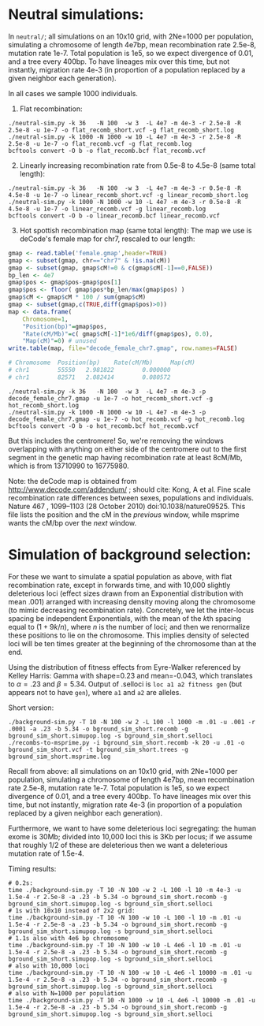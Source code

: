 # Neutral simulations:

In `neutral/`; all simulations on an 10x10 grid, with 2Ne=1000 per population,
simulating a chromosome of length 4e7bp, mean recombination rate 2.5e-8, mutation rate 1e-7. 
Total population is 1e5, so we expect divergence of 0.01, and a tree every 400bp.
To have lineages mix over this time, but not instantly,
migration rate 4e-3 (in proportion of a population replaced by a given neighbor each generation).

In all cases we sample 1000 individuals.

1. Flat recombination:
```
./neutral-sim.py -k 36   -N 100  -w 3  -L 4e7 -m 4e-3 -r 2.5e-8 -R 2.5e-8 -u 1e-7 -o flat_recomb_short.vcf -g flat_recomb_short.log
./neutral-sim.py -k 1000 -N 1000 -w 10 -L 4e7 -m 4e-3 -r 2.5e-8 -R 2.5e-8 -u 1e-7 -o flat_recomb.vcf -g flat_recomb.log
bcftools convert -O b -o flat_recomb.bcf flat_recomb.vcf
```

2. Linearly increasing recombination rate from 0.5e-8 to 4.5e-8 (same total length):
```
./neutral-sim.py -k 36   -N 100  -w 3  -L 4e7 -m 4e-3 -r 0.5e-8 -R 4.5e-8 -u 1e-7 -o linear_recomb_short.vcf -g linear_recomb_short.log
./neutral-sim.py -k 1000 -N 1000 -w 10 -L 4e7 -m 4e-3 -r 0.5e-8 -R 4.5e-8 -u 1e-7 -o linear_recomb.vcf -g linear_recomb.log
bcftools convert -O b -o linear_recomb.bcf linear_recomb.vcf
```

3. Hot spottish recombination map (same total length):
The map we use is deCode's female map for chr7, rescaled to our length:
```r
gmap <- read.table('female.gmap',header=TRUE)
gmap <- subset(gmap, chr=="chr7" & !is.na(cM))
gmap <- subset(gmap, gmap$cM!=0 & c(gmap$cM[-1]==0,FALSE))
bp_len <- 4e7
gmap$pos <- gmap$pos-gmap$pos[1]
gmap$pos <- floor( gmap$pos*bp_len/max(gmap$pos) )
gmap$cM <- gmap$cM * 100 / sum(gmap$cM)
gmap <- subset(gmap,c(TRUE,diff(gmap$pos)>0))
map <- data.frame(
    Chromosome=1,
    "Position(bp)"=gmap$pos,
    "Rate(cM/Mb)"=c( gmap$cM[-1]*1e6/diff(gmap$pos), 0.0),
    "Map(cM)"=0) # unused
write.table(map, file="decode_female_chr7.gmap", row.names=FALSE)

# Chromosome  Position(bp)    Rate(cM/Mb)     Map(cM)
# chr1        55550   2.981822        0.000000
# chr1        82571   2.082414        0.080572
```
```
./neutral-sim.py -k 36   -N 100  -w 3  -L 4e7 -m 4e-3 -p decode_female_chr7.gmap -u 1e-7 -o hot_recomb_short.vcf -g hot_recomb_short.log
./neutral-sim.py -k 1000 -N 1000 -w 10 -L 4e7 -m 4e-3 -p decode_female_chr7.gmap -u 1e-7 -o hot_recomb.vcf -g hot_recomb.log
bcftools convert -O b -o hot_recomb.bcf hot_recomb.vcf
```
But this includes the centromere!  So, we're removing the windows overlapping with
anything on either side of the centromere out to the first segment in the genetic map having recombination rate at least 8cM/Mb,
which is from 13710990 to 16775980.

Note: the deCode map is obtained from http://www.decode.com/addendum/ ; should cite:
    Kong, A et al.  Fine scale recombination rate differences between sexes, populations and individuals. Nature  467 , 1099–1103 (28 October 2010) doi:10.1038/nature09525.
This file lists the position and the cM in the *previous* window, 
while msprime wants the cM/bp over the *next* window.


# Simulation of background selection:

For these we want to simulate a spatial population as above,
with flat recombination rate,
except in forwards time, 
and with 10,000 slightly deleterious loci 
(effect sizes drawn from an Exponential distribution with mean .001)
arranged with increasing density moving along the chromosome
(to mimic decreasing recombination rate).
Concretely, we let the inter-locus spacing be independent Exponentials, with the mean of the $k$th spacing
equal to $(1+9k/n)$, where $n$ is the number of loci;
and then we renormalize these positions to lie on the chromosome.
This implies density of selected loci will be ten times greater at the beginning of the chromosome than at the end.

Using the distribution of fitness effects from Eyre-Walker referenced by Kelley Harris: Gamma with shape=0.23 and mean=-0.043,
which translates to $\alpha=.23$ and $\beta=5.34$.
Output of .selloci is `loc a1 a2 fitness gen` (but appears not to have `gen`),
where `a1` and `a2` are alleles.

Short version:
```
./background-sim.py -T 10 -N 100 -w 2 -L 100 -l 1000 -m .01 -u .001 -r .0001 -a .23 -b 5.34 -o bground_sim_short.recomb -g bground_sim_short.simupop.log -s bground_sim_short.selloci
./recombs-to-msprime.py -i bground_sim_short.recomb -k 20 -u .01 -o bground_sim_short.vcf -t bground_sim_short.trees -g bground_sim_short.msprime.log
```

Recall from above:
all simulations on an 10x10 grid, with 2Ne=1000 per population,
simulating a chromosome of length 4e7bp, mean recombination rate 2.5e-8, mutation rate 1e-7. 
Total population is 1e5, so we expect divergence of 0.01, and a tree every 400bp.
To have lineages mix over this time, but not instantly,
migration rate 4e-3 (in proportion of a population replaced by a given neighbor each generation).

Furthermore, we want to have some deleterious loci segregating:
the human exome is 30Mb; divided into 10,000 loci this is 3Kb per locus;
if we assume that roughly 1/2 of these are deleterious
then we want a deleterious mutation rate of 1.5e-4.

Timing results:
```
# 0.2s:
time ./background-sim.py -T 10 -N 100 -w 2 -L 100 -l 10 -m 4e-3 -u 1.5e-4 -r 2.5e-8 -a .23 -b 5.34 -o bground_sim_short.recomb -g bground_sim_short.simupop.log -s bground_sim_short.selloci
# 1s with 10x10 instead of 2x2 grid:  
time ./background-sim.py -T 10 -N 100 -w 10 -L 100 -l 10 -m .01 -u 1.5e-4 -r 2.5e-8 -a .23 -b 5.34 -o bground_sim_short.recomb -g bground_sim_short.simupop.log -s bground_sim_short.selloci
# 1.1s also with 4e6 bp chromosome
time ./background-sim.py -T 10 -N 100 -w 10 -L 4e6 -l 10 -m .01 -u 1.5e-4 -r 2.5e-8 -a .23 -b 5.34 -o bground_sim_short.recomb -g bground_sim_short.simupop.log -s bground_sim_short.selloci
# also with 10,000 loci
time ./background-sim.py -T 10 -N 100 -w 10 -L 4e6 -l 10000 -m .01 -u 1.5e-4 -r 2.5e-8 -a .23 -b 5.34 -o bground_sim_short.recomb -g bground_sim_short.simupop.log -s bground_sim_short.selloci
# also with N=1000 per population
time ./background-sim.py -T 10 -N 1000 -w 10 -L 4e6 -l 10000 -m .01 -u 1.5e-4 -r 2.5e-8 -a .23 -b 5.34 -o bground_sim_short.recomb -g bground_sim_short.simupop.log -s bground_sim_short.selloci

```

